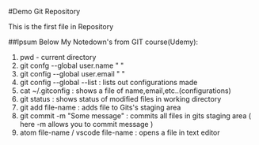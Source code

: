 #Demo Git Repository

This is the first file in Repository

##Ipsum Below
My Notedown's from GIT course(Udemy):
1) pwd - current directory
2) git confg --global user.name "  "
3) git config --global user.email "  "
4) git config --global --list  : lists out configurations made
5) cat ~/.gitconfig : shows a file of name,email,etc..(configurations)
6) git status : shows status of modified files in working directory
7) git add file-name : adds file to Gits's staging area
8) git commit -m "Some message" : commits all files in gits staging area ( here -m allows you to commit message )
9) atom file-name / vscode file-name : opens a file in text editor
